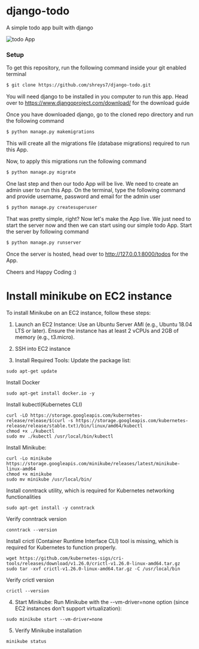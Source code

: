 # django-todo
A simple todo app built with django

![todo App](https://raw.githubusercontent.com/shreys7/django-todo/develop/staticfiles/todoApp.png)
### Setup
To get this repository, run the following command inside your git enabled terminal
```bash
$ git clone https://github.com/shreys7/django-todo.git
```
You will need django to be installed in you computer to run this app. Head over to https://www.djangoproject.com/download/ for the download guide

Once you have downloaded django, go to the cloned repo directory and run the following command

```bash
$ python manage.py makemigrations
```

This will create all the migrations file (database migrations) required to run this App.

Now, to apply this migrations run the following command
```bash
$ python manage.py migrate
```

One last step and then our todo App will be live. We need to create an admin user to run this App. On the terminal, type the following command and provide username, password and email for the admin user
```bash
$ python manage.py createsuperuser
```

That was pretty simple, right? Now let's make the App live. We just need to start the server now and then we can start using our simple todo App. Start the server by following command

```bash
$ python manage.py runserver
```

Once the server is hosted, head over to http://127.0.0.1:8000/todos for the App.

Cheers and Happy Coding :)

# Install minikube on EC2 instance
To install Minikube on an EC2 instance, follow these steps:

1) Launch an EC2 Instance:
     Use an Ubuntu Server AMI (e.g., Ubuntu 18.04 LTS or later).
     Ensure the instance has at least 2 vCPUs and 2GB of memory (e.g., t3.micro).

3) SSH into EC2 instance
4) Install Required Tools:
  Update the package list:
  ```
  sudo apt-get update
  ```

Install Docker
  ```
  sudo apt-get install docker.io -y
  ```

Install kubectl(Kubernetes CLI)
  ```
  curl -LO https://storage.googleapis.com/kubernetes-release/release/$(curl -s https://storage.googleapis.com/kubernetes-release/release/stable.txt)/bin/linux/amd64/kubectl
  chmod +x ./kubectl
  sudo mv ./kubectl /usr/local/bin/kubectl
  ```

Install Minikube:
  ```
  curl -Lo minikube https://storage.googleapis.com/minikube/releases/latest/minikube-linux-amd64
  chmod +x minikube
  sudo mv minikube /usr/local/bin/
  ```

Install conntrack utility, which is required for Kubernetes networking functionalities
```
sudo apt-get install -y conntrack
```

Verify conntrack version
```
conntrack --version
```

Install crictl (Container Runtime Interface CLI) tool is missing, which is required for Kubernetes to function properly.
```
wget https://github.com/kubernetes-sigs/cri-tools/releases/download/v1.26.0/crictl-v1.26.0-linux-amd64.tar.gz
sudo tar -xvf crictl-v1.26.0-linux-amd64.tar.gz -C /usr/local/bin
```

Verify crictl version
```
crictl --version
```

4) Start Minikube:
  Run Minikube with the --vm-driver=none option (since EC2 instances don't support virtualization):
  
  ```
  sudo minikube start --vm-driver=none
  ```

5) Verify Minikube installation
  ```
  minikube status
  ```

